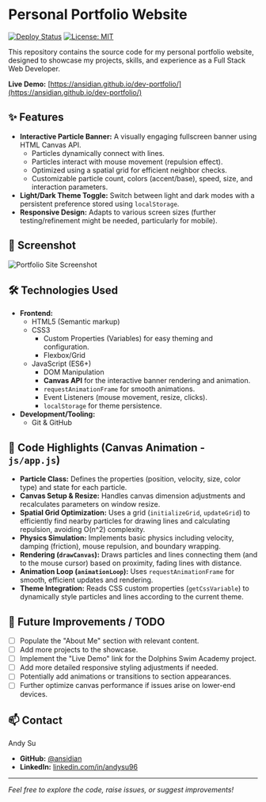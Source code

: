 # Personal Portfolio Website

[![Deploy Status](https://img.shields.io/github/deployments/ansidian/dev-portfolio/github-pages?label=GitHub%20Pages&logo=github)](https://ansidian.github.io/dev-portfolio/) <!-- Optional: Replace with your actual deployment badge if using Actions -->
[![License: MIT](https://img.shields.io/badge/License-MIT-yellow.svg)](https://opensource.org/licenses/MIT) <!-- Optional: Add license badge -->

This repository contains the source code for my personal portfolio website, designed to showcase my projects, skills, and experience as a Full Stack
Web Developer.

**Live Demo:** [https://ansidian.github.io/dev-portfolio/](https://ansidian.github.io/dev-portfolio/)

## ✨ Features

* **Interactive Particle Banner:** A visually engaging fullscreen banner using HTML Canvas API.
    * Particles dynamically connect with lines.
    * Particles interact with mouse movement (repulsion effect).
    * Optimized using a spatial grid for efficient neighbor checks.
    * Customizable particle count, colors (accent/base), speed, size, and interaction parameters.
* **Light/Dark Theme Toggle:** Switch between light and dark modes with a persistent preference stored using `localStorage`.
* **Responsive Design:** Adapts to various screen sizes (further testing/refinement might be needed, particularly for mobile).

## 📸 Screenshot

<img src="https://cvws.icloud-content.com/B/AYEduZvVRFf72COensQi-j4huCU9ASHO1WMSZtPZvVLACx6h8WCAryEl/portfolio-site.gif?o=AmE-YH0ko91uJZZP9JTqn9uHNQb7XT8lZCe9Qltuygx9&v=1&x=3&a=CAogOVCt7gKZrXEwMp9ho-Ptk4PJLYQg8SIqDh705sgOGtISbRCSrLOc3jIYkomPnt4yIgEAUgQhuCU9WgSAryElaiY1hiDRrWhVCF8xsEjsnaIsA2UE4qm_3azxGCGd-47JFVkd8UyKAnImbDAQEXPrHJTO_MAd4-uXpOoYppq69GbZjJgF7WvX_XGRC51TcHU&e=1743283012&fl=&r=ad9ea64b-f73a-4459-b2fd-fcb3114cd44d-1&k=tULbpaCffcMa36IJHCNS8w&ckc=com.apple.clouddocs&ckz=com.apple.CloudDocs&p=71&s=DdbIQU9p7o31N2-X4PsZID2itCU&cd=i" alt="Portfolio Site Screenshot">

## 🛠️ Technologies Used

* **Frontend:**
    * HTML5 (Semantic markup)
    * CSS3
        * Custom Properties (Variables) for easy theming and configuration.
        * Flexbox/Grid
    * JavaScript (ES6+)
        * DOM Manipulation
        * **Canvas API** for the interactive banner rendering and animation.
        * `requestAnimationFrame` for smooth animations.
        * Event Listeners (mouse movement, resize, clicks).
        * `localStorage` for theme persistence.
* **Development/Tooling:**
    * Git & GitHub

## 🔧 Code Highlights (Canvas Animation - `js/app.js`)

* **Particle Class:** Defines the properties (position, velocity, size, color type) and state for each particle.
* **Canvas Setup & Resize:** Handles canvas dimension adjustments and recalculates parameters on window resize.
* **Spatial Grid Optimization:** Uses a grid (`initializeGrid`, `updateGrid`) to efficiently find nearby particles for drawing lines and calculating
  repulsion, avoiding O(n^2) complexity.
* **Physics Simulation:** Implements basic physics including velocity, damping (friction), mouse repulsion, and boundary wrapping.
* **Rendering (`drawCanvas`):** Draws particles and lines connecting them (and to the mouse cursor) based on proximity, fading lines with distance.
* **Animation Loop (`animationLoop`):** Uses `requestAnimationFrame` for smooth, efficient updates and rendering.
* **Theme Integration:** Reads CSS custom properties (`getCssVariable`) to dynamically style particles and lines according to the current theme.

## 🔮 Future Improvements / TODO

*   [ ] Populate the "About Me" section with relevant content.
*   [ ] Add more projects to the showcase.
*   [ ] Implement the "Live Demo" link for the Dolphins Swim Academy project.
*   [ ] Add more detailed responsive styling adjustments if needed.
*   [ ] Potentially add animations or transitions to section appearances.
*   [ ] Further optimize canvas performance if issues arise on lower-end devices.

## 📫 Contact

Andy Su

* **GitHub:** [@ansidian](https://github.com/ansidian)
* **LinkedIn:** [linkedin.com/in/andysu96](https://www.linkedin.com/in/andysu96/)

---

_Feel free to explore the code, raise issues, or suggest improvements!_
